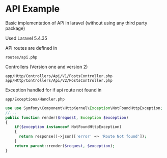 # API Example

Basic implementation of APi in laravel (without using any third party package)

Used Laravel 5.4.35


APi routes are defined in 
```
routes/api.php
```

Controllers (Version one and version 2)

```
app/Http/Controllers/Api/V1/PostsController.php
app/Http/Controllers/Api/V2/PostsController.php
```


Exception handled for if api route not found in 

```
app/Exceptions/Handler.php
```

```php
use use Symfony\Component\HttpKernel\Exception\NotFoundHttpException;
//...
public function render($request, Exception $exception)
{
    if($exception instanceof NotFoundHttpException)
    {
      return response()->json(['error' => 'Route Not found']);
    }
    return parent::render($request, $exception);
}
```
